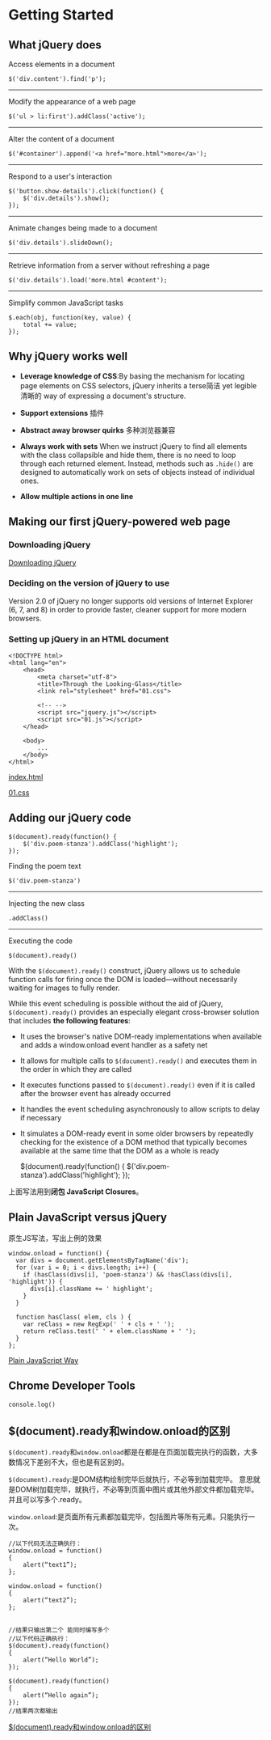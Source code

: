 # Getting Started #


## What jQuery does ##

Access elements in a document

	$('div.content').find('p');

---

Modify the appearance of a web page

	$('ul > li:first').addClass('active');

---

Alter the content of a document

	$('#container').append('<a href="more.html">more</a>');

---

Respond to a user's interaction

	$('button.show-details').click(function() {
		$('div.details').show();
	});

---

Animate changes being made to a document

	$('div.details').slideDown();

---

Retrieve information from a server without refreshing a page

	$('div.details').load('more.html #content');

---

Simplify common JavaScript tasks

	$.each(obj, function(key, value) {
		total += value;
	});


## Why jQuery works well ##

- **Leverage knowledge of CSS**:By basing the mechanism for locating page elements on CSS selectors, jQuery inherits a terse简洁 yet legible清晰的 way of expressing a document's structure.

- **Support extensions** 插件

- **Abstract away browser quirks** 多种浏览器兼容

- **Always work with sets** When we instruct jQuery to find all elements with the class collapsible and hide them, there is no need to loop through each returned element. Instead, methods such as `.hide()` are designed to automatically work on sets of objects instead of individual ones.

- **Allow multiple actions in one line**

## Making our first jQuery-powered web page ##

### Downloading jQuery ###

[Downloading jQuery](https://jquery.com)

### Deciding on the version of jQuery to use ###

Version 2.0 of jQuery no longer supports old versions of Internet Explorer (6, 7, and 8) in order to provide faster, cleaner support for more modern browsers.

### Setting up jQuery in an HTML document ###

	<!DOCTYPE html>
	<html lang="en">
		<head>
			<meta charset="utf-8">
			<title>Through the Looking-Glass</title>
			<link rel="stylesheet" href="01.css">

			<!-- -->
			<script src="jquery.js"></script>
			<script src="01.js"></script>
		</head>

		<body>
			...
		</body>
	</html>

[index.html](index.html)

[01.css](01.css)

## Adding our jQuery code ##

	$(document).ready(function() {
		$('div.poem-stanza').addClass('highlight');
	});

Finding the poem text

	$('div.poem-stanza')

---

Injecting the new class

	.addClass()

---

Executing the code

	$(document).ready()

With the `$(document).ready()` construct, jQuery allows us to schedule function calls for firing once the DOM is loaded—without necessarily waiting for images to fully render.

While this event scheduling is possible without the aid of jQuery, `$(document).ready()` provides an especially elegant cross-browser solution that includes **the following features**:

- It uses the browser's native DOM-ready implementations when available and adds a window.onload event handler as a safety net

- It allows for multiple calls to `$(document).ready()` and executes them in the order in which they are called

- It executes functions passed to `$(document).ready()` even if it is called after the browser event has already occurred

- It handles the event scheduling asynchronously to allow scripts to delay if necessary

- It simulates a DOM-ready event in some older browsers by repeatedly checking for the existence of a DOM method that typically becomes available at the same time that the DOM as a whole is ready


	$(document).ready(function() {
		$('div.poem-stanza').addClass('highlight');
	});

上面写法用到**闭包 JavaScript Closures**。


## Plain JavaScript versus jQuery ##

原生JS写法，写出上例的效果

	window.onload = function() {
	  var divs = document.getElementsByTagName('div');
	  for (var i = 0; i < divs.length; i++) {
	    if (hasClass(divs[i], 'poem-stanza') && !hasClass(divs[i], 'highlight')) {
	      divs[i].className += ' highlight';
	    }
	  }
	
	  function hasClass( elem, cls ) {
	    var reClass = new RegExp(' ' + cls + ' ');
	    return reClass.test(' ' + elem.className + ' ');
	  }
	};

[Plain JavaScript Way](01/listings)

## Chrome Developer Tools ##

	console.log()

## $(document).ready和window.onload的区别 ##

`$(document).ready`和`window.onload`都是在都是在页面加载完执行的函数，大多数情况下差别不大，但也是有区别的。

`$(document).ready`:是DOM结构绘制完毕后就执行，不必等到加载完毕。 意思就是DOM树加载完毕，就执行，不必等到页面中图片或其他外部文件都加载完毕。并且可以写多个.ready。

`window.onload`:是页面所有元素都加载完毕，包括图片等所有元素。只能执行一次。

	//以下代码无法正确执行： 
	window.onload = function()
	{ 
		alert(“text1”); 
	}; 

	window.onload = function()
	{ 
		alert(“text2”); 
	}; 


	//结果只输出第二个 能同时编写多个 
	//以下代码正确执行： 
	$(document).ready(function()
	{ 
		alert(“Hello World”); 
	}); 

	$(document).ready(function()
	{ 
		alert(“Hello again”); 
	}); 
	//结果两次都输出

[$(document).ready和window.onload的区别](https://www.cnblogs.com/fengchaoran/p/7493803.html)